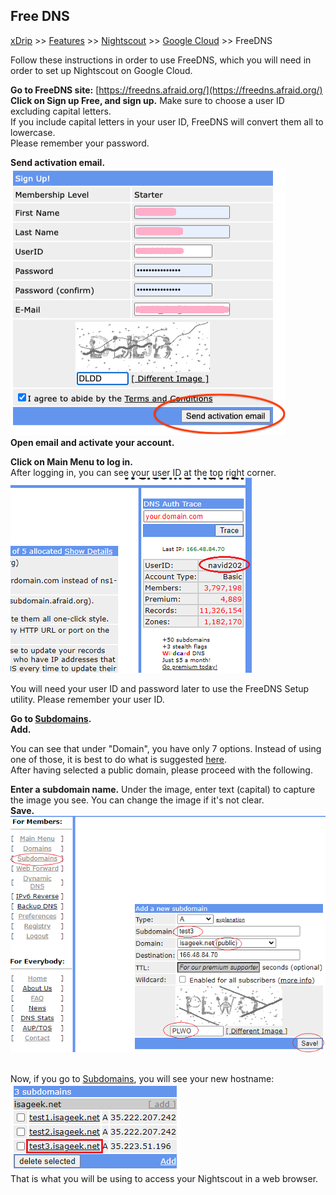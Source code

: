 ## Free DNS
[xDrip](../../README.md) >> [Features](../Features_page.md) >> [Nightscout](../Nightscout_page.md) >> [Google Cloud](./GoogleCloud.md) >> FreeDNS  

Follow these instructions in order to use FreeDNS, which you will need in order to set up Nightscout on Google Cloud.  
  
**Go to FreeDNS site:** [https://freedns.afraid.org/](https://freedns.afraid.org/)  
**Click on Sign up Free, and sign up.**  Make sure to choose a user ID excluding capital letters.  
If you include capital letters in your user ID, FreeDNS will convert them all to lowercase.  
Please remember your password.  
  
**Send activation email.**  
![](./images/FreeDNS1.png)  
**Open email and activate your account.**  
  
**Click on Main Menu to log in.**  
After logging in, you can see your user ID at the top right corner.  
![](./images/FD_userID.png)  
  
You will need your user ID and password later to use the FreeDNS Setup utility.  Please remember your user ID.  
  
**Go to [Subdomains](https://freedns.afraid.org/subdomain/).**  
**Add.**  
  
You can see that under "Domain", you have only 7 options.  Instead of using one of those, it is best to do what is suggested [here](./FD_Domains.md).  
After having selected a public domain, please proceed with the following.  
  
**Enter a subdomain name.**  Under the image, enter text (capital) to capture the image you see.  You can change the image if it's not clear.  
**Save.**  
![](./images/FreeDNS2.png)  
<br/>  
  
Now, if you go to [Subdomains](https://freedns.afraid.org/subdomain/), you will see your new hostname:  
![](./images/FD_hostname.png)  
That is what you will be using to access your Nightscout in a web browser.  
<br/>  
<br/>  
 
